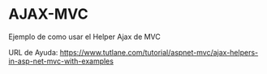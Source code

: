 # AJAX-MVC
Ejemplo de como usar el Helper Ajax de MVC

URL de Ayuda: https://www.tutlane.com/tutorial/aspnet-mvc/ajax-helpers-in-asp-net-mvc-with-examples
